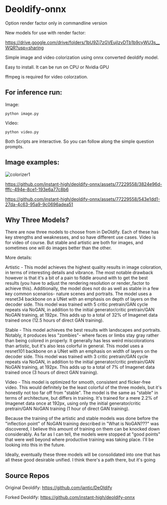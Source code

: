 # Deoldify-onnx

Option render factor only in commandline version

New models for use with render factor: 

https://drive.google.com/drive/folders/1bU9Zj7zGVEujIzvDTb1b9cyWU3s__WQR?usp=sharing

Simple image and video colorization using onnx converted deoldify model.

Easy to install. 
It can be run on CPU or Nvidia GPU

ffmpeg is required for video colorzation.

## For inference run:

Image:
```
python image.py
```
Video:
```
python video.py
```

Both Scripts are interactive. So you can follow along the simple question prompts.

## Image examples:
![colorizer1](https://github.com/instant-high/deoldify-onnx/assets/77229558/171642dd-9034-4ca7-8d29-c07c6e5e9f0a)


https://github.com/instant-high/deoldify-onnx/assets/77229558/3824e96d-fffc-494e-8ce1-193e6a77c8b6

https://github.com/instant-high/deoldify-onnx/assets/77229558/543e1dd1-27da-4c63-95a9-9c0696adea51


## Why Three Models?
There are now three models to choose from in DeOldify. Each of these has key strengths and weaknesses, and so have different use cases. Video is for video of course. But stable and artistic are both for images, and sometimes one will do images better than the other.

More details:

Artistic - This model achieves the highest quality results in image coloration, in terms of interesting details and vibrance. The most notable drawback however is that it's a bit of a pain to fiddle around with to get the best results (you have to adjust the rendering resolution or render_factor to achieve this). Additionally, the model does not do as well as stable in a few key common scenarios- nature scenes and portraits. The model uses a resnet34 backbone on a UNet with an emphasis on depth of layers on the decoder side. This model was trained with 5 critic pretrain/GAN cycle repeats via NoGAN, in addition to the initial generator/critic pretrain/GAN NoGAN training, at 192px. This adds up to a total of 32% of Imagenet data trained once (12.5 hours of direct GAN training).

Stable - This model achieves the best results with landscapes and portraits. Notably, it produces less "zombies"- where faces or limbs stay gray rather than being colored in properly. It generally has less weird miscolorations than artistic, but it's also less colorful in general. This model uses a resnet101 backbone on a UNet with an emphasis on width of layers on the decoder side. This model was trained with 3 critic pretrain/GAN cycle repeats via NoGAN, in addition to the initial generator/critic pretrain/GAN NoGAN training, at 192px. This adds up to a total of 7% of Imagenet data trained once (3 hours of direct GAN training).

Video - This model is optimized for smooth, consistent and flicker-free video. This would definitely be the least colorful of the three models, but it's honestly not too far off from "stable". The model is the same as "stable" in terms of architecture, but differs in training. It's trained for a mere 2.2% of Imagenet data once at 192px, using only the initial generator/critic pretrain/GAN NoGAN training (1 hour of direct GAN training).

Because the training of the artistic and stable models was done before the "inflection point" of NoGAN training described in "What is NoGAN???" was discovered, I believe this amount of training on them can be knocked down considerably. As far as I can tell, the models were stopped at "good points" that were well beyond where productive training was taking place. I'll be looking into this in the future.

Ideally, eventually these three models will be consolidated into one that has all these good desirable unified. I think there's a path there, but it's going


## Source Repos
Original Deoldify:
https://github.com/jantic/DeOldify

Forked Deoldify:
https://github.com/instant-high/deoldify-onnx